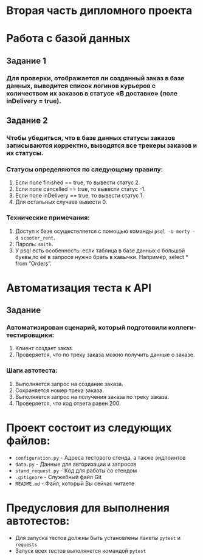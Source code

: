 ﻿# Вторая часть дипломного проекта
# Работа с базой данных
## Задание 1
### Для проверки, отображается ли созданный заказ в базе данных, выводится список логинов курьеров с количеством их заказов в статусе «В доставке» (поле inDelivery = true). 
## Задание 2
### Чтобы убедиться, что в базе данных статусы заказов записываются корректно, выводятся все трекеры заказов и их статусы. 
### Статусы определяются по следующему правилу:
1. Если поле finished == true, то вывести статус 2.
2. Если поле canсelled == true, то вывести статус -1.
3. Если поле inDelivery == true, то вывести статус 1.
4. Для остальных случаев вывести 0.
### Технические примечания:
1. Доступ к базе осуществляется с помощью команды `psql -U morty -d scooter_rent`.
2. Пароль: `smith`.
3. У psql есть особенность: если таблица в базе данных с большой буквы,то её в запросе нужно брать в кавычки. Например, select * from “Orders”.
# Автоматизация теста к API
## Задание
### Автоматизирован сценарий, который подготовили коллеги-тестировщики:
1. Клиент создает заказ.
2. Проверяется, что по треку заказа можно получить данные о заказе. 
### Шаги автотеста:
1. Выполняется запрос на создание заказа.
2. Сохраняется номер трека заказа.
3. Выполняется запрос на получения заказа по треку заказа.
4. Проверяется, что код ответа равен 200.
# Проект состоит из следующих файлов:
- `configuration.py` - Адреса тестового стенда, а также эндпоинтов 
- `data.py` - Данные для авторизации и запросов
- `stand_request.py` - Код для работы со стендом
- `.gitignore` - Служебный файл Git
- `README.md` - Файл, который Вы сейчас читаете
# Предусловия для выполнения автотестов:
- Для запуска тестов должны быть установлены пакеты `pytest` и `requests`
- Запуск всех тестов выполянется командой `pytest`
